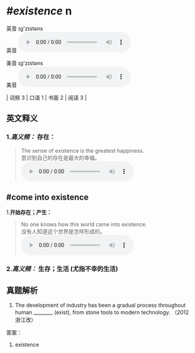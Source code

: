 # ***\#existence*** n
英音 ɪɡ'zɪstəns  
英音
<audio src="./media/existence-B.aac" controls="controls"></audio>

美音 ɪɡ'zɪstəns  
美音
<audio src="./media/existence.aac" controls="controls"></audio>



| 词频 3 | 口语 1 | 书面 2 | 阅读 3 |  

英文释义
---
### 1.*高义频：* **存在：**  

 > The sense of existence is the greatest happiness.   
 > 意识到自己的存在是最大的幸福。    
<audio src="./media/existence-1.aac" controls="controls"></audio>

## \#come into existence
1.**开始存在；产生：**  

 > No one knows how this world came into existence.  
 > 没有人知道这个世界是怎样形成的。    
<audio src="./media/existence-2.aac" controls="controls"></audio>

### 2.*高义频：* **生存；生活 (尤指不幸的生活)**  


真题解析
---
1. The development of industry has been a gradual process throughout human ________ (exist), from stone tools to modern technology.   （2012 浙江改）  

答案：
1. existence  

